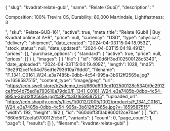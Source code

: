 {
  "slug": "kvadrat-relate-gubi",
  "name": "Relate (Gubi)",
  "description": "<p>Composition: 100% Trevira CS, Durability: 80,000 Martindale, Lightfastness: 3</p>",
  "sku": "Relate-GUB-161",
  "active": true,
  "meta_title": "Relate (Gubi) | Buy Kvadrat online at A+R",
  "price": null,
  "currency": "USD",
  "type": "physical",
  "delivery": "shipment",
  "date_created": "2024-04-03T15:04:18.953Z",
  "stock_status": null,
  "date_updated": "2024-04-03T15:04:19.491Z",
  "prices": [],
  "purchase_options": {
    "standard": {
      "active": true,
      "price": null,
      "prices": []
    }
  },
  "images": [
    {
      "file": {
        "id": "660d6ff3ed102500128c5340",
        "date_uploaded": "2024-04-03T15:04:19.409Z",
        "length": 1028,
        "md5": "9e2912ce1fc64d75ed1e793610a79dd0",
        "filename": "F_1341_C0161_W24_e3a7485b-0dbb-4c54-995a-3b612ff2565e.jpg?v=1659587515",
        "content_type": "image/jpeg",
        "url": "https://cdn.swell.store/b2sdemo_test/660d6ff3ed102500128c5340/9e2912ce1fc64d75ed1e793610a79dd0/F_1341_C0161_W24_e3a7485b-0dbb-4c54-995a-3b612ff2565e.jpg%3Fv%3D1659587515",
        "uploaded_url": "https://cdn.shopify.com/s/files/1/0012/2005/1002/products/F_1341_C0161_W24_e3a7485b-0dbb-4c54-995a-3b612ff2565e.jpg?v=1659587515",
        "width": 192,
        "height": 192
      },
      "id": "660d6ff3f3ab960012ce70ae"
    }
  ],
  "id": "660d6ff2cefa9700112fc5df",
  "variants": {
    "count": 0,
    "page_count": 1,
    "page": 1,
    "results": []
  },
  "filename": "kvadrat-relate-gubi"
}